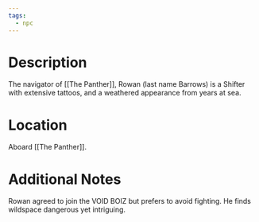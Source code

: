 ```yaml
---
tags:
  - npc
---
```

# Description
The navigator of [[The Panther]], Rowan (last name Barrows) is a Shifter with extensive tattoos, and a weathered appearance from years at sea.
# Location
Aboard [[The Panther]].
# Additional Notes
Rowan agreed to join the VOID BOIZ but prefers to avoid fighting. He finds wildspace dangerous yet intriguing.